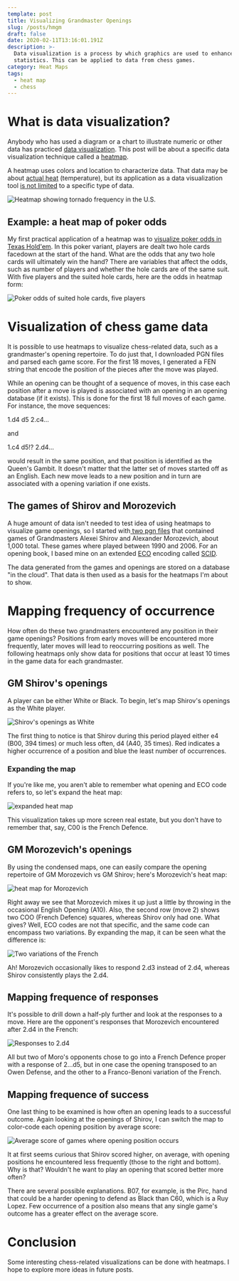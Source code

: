 ```yaml
---
template: post
title: Visualizing Grandmaster Openings
slug: /posts/hmgm
draft: false
date: 2020-02-11T13:16:01.191Z
description: >-
  Data visualization is a process by which graphics are used to enhance
  statistics. This can be applied to data from chess games.
category: Heat Maps
tags:
  - heat map
  - chess
---
```

# What is data visualization?

Anybody who has used a diagram or a chart to illustrate numeric or other data has practiced [data visualization](https://www.lexico.com/definition/data_visualization). This post will be about a specific data visualization technique called a [heatmap](https://www.lexico.com/definition/heat_map). 

A heatmap uses colors and location to characterize data. That data may be about [actual heat](https://www.weathercentral.com/weather/us/maps/current_temperatures.html) (temperature), but its application as a data visualization tool [is not limited](https://www.businessinsider.com/where-tornadoes-strike-the-us-most-often-2014-4) to a specific type of data. 

![Heatmap showing tornado frequency in the U.S.](/media/tornado.jpeg "Heatmap showing tornado frequency in the U.S.")

## Example: a heat map of poker odds

My first practical application of a heatmap was to [visualize poker odds in Texas Hold'em](https://pokermap.netlify.com/).  In this poker variant, players are dealt two hole cards facedown at the start of the hand.  What are the odds that any two hole cards will ultimately win the hand?  There are variables that affect the odds, such as number of players and whether the hole cards are of the same suit.  With five players and the suited hole cards, here are the odds in heatmap form:

![Poker odds of suited hole cards, five players](/media/screenshot-2020-02-11-at-6.27.21-am.png "Poker odds of suited hole cards, five players")

# Visualization of chess game data

It is possible to use heatmaps to visualize chess-related data, such as a grandmaster's opening repertoire. To do just that, I downloaded PGN files and parsed each game score. For the first 18 moves, I generated a FEN string that encode the position of the pieces after the move was played. 

While an opening can be thought of a sequence of moves, in this case each position after a move is played is associated with an opening in an opening database (if it exists). This is done for the first 18 full moves of each game.  For instance, the move sequences:

1.d4 d5 2.c4...

and

1.c4 d5!? 2.d4...

would result in the same position, and that position is identified as the Queen's Gambit.  It doesn't matter that the latter set of moves started off as an English. Each new move leads to a new position and in turn are associated with a opening variation if one exists.

## The games of Shirov and Morozevich

A huge amount of data isn't needed to test idea of using heatmaps to visualize game openings, so I started with[ two pgn files](https://chessproblem.my-free-games.com/chess/games/Download-PGN.php) that contained games of Grandmasters Alexei Shirov and Alexander Morozevich, about 1,000 total. These games where played between 1990 and 2006.  For an opening book, I based mine on an extended [ECO](https://en.wikipedia.org/wiki/Encyclopaedia_of_Chess_Openings) encoding called [SCID](http://watfordchessclub.org/images/downloads/scid.eco). 

The data generated from the games and openings are stored on a database "in the cloud". That data is then used as a basis for the heatmaps I'm about to show.

# Mapping frequency of occurrence

How often do these two grandmasters encountered any position in their game openings? Positions from early moves will be encountered more frequently, later moves will lead to reoccurring positions as well. The following heatmaps only show data for positions that occur at least 10 times in the game data for each grandmaster.

## GM Shirov's openings

A player can be either White or Black. To begin, let's map Shirov's openings as the White player. 

![Shirov's openings as White](/media/screenshot-2020-02-11-at-8.04.05-am.png "Shirov's openings as White")

The first thing to notice is that Shirov during this period played either e4 (B00, 394 times) or much less often, d4 (A40, 35 times).  Red indicates a higher occurrence of a position and blue the least number of occurrences.

### Expanding the map

If you're like me, you aren't able to remember what opening and ECO code refers to, so let's expand the heat map:

![expanded heat map](/media/screenshot-2020-02-11-at-8.12.09-am.png "expanded heat map")

This visualization takes up more screen real estate, but you don't have to remember that, say, C00 is the French Defence.

## GM Morozevich's openings

By using the condensed maps, one can easily compare the opening repertoire of GM Morozevich vs GM Shirov; here's Morozevich's heat map:

![heat map for Morozevich](/media/screenshot-2020-02-11-at-8.17.49-am.png "heat map for Morozevich")

Right away we see that Morozevich mixes it up just a little by throwing in the occasional English Opening (A10). Also, the second row (move 2) shows two COO (French Defence) squares, whereas Shirov only had one.  What gives?  Well, ECO codes are not that specific, and the same code can encompass two variations. By expanding the map, it can be seen what the difference is:

![Two variations of the French](/media/screenshot-2020-02-11-at-8.25.11-am.png "Two variations of the French")

Ah!  Morozevich occasionally likes to respond 2.d3 instead of 2.d4, whereas Shirov consistently plays the 2.d4.

## Mapping frequence of responses

It's possible to drill down a half-ply further and look at the responses to a move. Here are the opponent's responses that Morozevich encountered after 2.d4 in the French:

![Responses to 2.d4](/media/screenshot-2020-02-12-at-11.40.19-am.png "Responses to 2.d4")

All but two of Moro's opponents chose to go into a French Defence proper with a response of 2...d5, but in one case the opening transposed to an Owen Defense, and  the other to a Franco-Benoni variation of the French.

## Mapping frequence of success

One last thing to be examined is how often an opening leads to a successful outcome. Again looking at the openings of Shirov, I can switch the map to color-code each opening position by average score:

![Average score of games where opening position occurs](/media/screenshot-2020-02-11-at-8.40.50-am.png "Average score of games where opening position occurs")

It at first seems curious that Shirov scored higher, on average, with opening positions he encountered less frequently (those to the right and bottom). Why is that? Wouldn't he want to play an opening that scored better more often?

There are several possible explanations.  B07, for example, is the Pirc, hand that could be a harder opening to defend as Black than C60, which is a Ruy Lopez.  Few occurrence of a position also means that any single game's outcome has a greater effect on the average score.

# Conclusion

Some interesting chess-related visualizations can be done with heatmaps.  I hope to explore more ideas in future posts.
